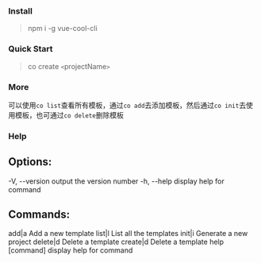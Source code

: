 ### Install

> npm i -g vue-cool-cli

### Quick Start

> co create `<`projectName`>`

### More

可以使用`co list`查看所有模板，通过`co add`去添加模板，然后通过`co init`去使用模板，也可通过`co delete`删除模板

### Help

## Options:

-V, --version output the version number
-h, --help display help for command

## Commands:

add|a Add a new template
list|l List all the templates
init|i Generate a new project
delete|d Delete a template
create|d <projectName> Delete a template
help [command] display help for command
